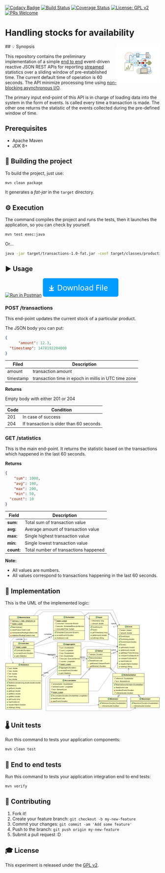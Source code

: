 [![Codacy Badge](https://api.codacy.com/project/badge/Grade/bbd8890c66d249d8838b9e64e5ee2327)](https://www.codacy.com/app/conrado-m/stock?utm_source=github.com&amp;utm_medium=referral&amp;utm_content=conrado-m/stock&amp;utm_campaign=Badge_Grade)
[![Build Status](https://travis-ci.org/conrado-m/stock.svg?branch=master)](https://travis-ci.org/conrado-m/stock)
[![Coverage Status](https://coveralls.io/repos/github/conrado-m/stock/badge.svg?branch=master)](https://coveralls.io/github/conrado-m/stock?branch=master)
[![License: GPL v2](https://img.shields.io/badge/License-GPL%20v2-blue.svg)](https://www.gnu.org/licenses/old-licenses/gpl-2.0.en.html)
[![PRs Welcome](https://img.shields.io/badge/PRs-welcome-brightgreen.svg?style=flat-square)](http://makeapullrequest.com)


# Handling stocks for availability
<img src="./doc/icons/streaming-icon.jpg?raw=true" width="20%" align="right" style="border:20px solid white">
## 💡 Synopsis

This repository contains the preliminary implementation of a simple [end to end](https://en.wikipedia.org/wiki/End-to-end_principle) event-driven reactive JSON REST APIs for reporting [streamed](https://en.wikipedia.org/wiki/Event_stream_processing) statistics over a sliding window of pre-established time. The current default time of operation is 60 seconds. The API minimize processing time using [non-blocking asynchronous I/O](https://en.wikipedia.org/wiki/Asynchronous_I/O).

The primary input end-point of this API is in charge of loading data into the system in the form of events. Is called every time a transaction is made. The other one returns the statistic of the events collected during the pre-defined window of time. 

## Prerequisites

* Apache Maven
* JDK 8+

## 💾 Building the project

To build the project, just use:
```bash
mvn clean package
```
It generates a _fat-jar_ in the `target` directory.
## ⚙️ Execution
The command compiles the project and runs the tests, then  it launches the application, so you can check by yourself.

```bash
mvn test exec:java
```
Or...
```bash
java -jar target/transactions-1.0-fat.jar -conf target/classes/production-config.json
```
## ▶️ Usage
[![Run in Postman](https://run.pstmn.io/button.svg)](https://app.getpostman.com/run-collection/73a0c326f4f0d15061d1)
[![Download Collection](doc/icons/download1.svg)](src/test/resources/Stocks-API.postman_collection.json)

### POST /transactions
This end-point updates the current stock of a particular product. 

The JSON body you can put:

```json
{
      "amount": 12.3,
  "timestamp": 1478192204000
}
```

| Filed     | Description                                          |
|-----------|------------------------------------------------------|
| amount    | transaction amount                                   |
| timestamp | transaction time in epoch in millis in UTC time zone |

**Returns**

Empty body with either 201 or 204

| Code   | Condition                               |
|--------|-----------------------------------------|
|   201  | In case of success                      |
|   204  | If transaction is older than 60 seconds |

### GET /statistics

This is the main end-point. It returns the statistic based on the transactions which happened in the last 60
seconds.

**Returns**

```json
{
    "sum": 1000,
    "avg": 100,
    "max": 200,
    "min": 50,
  "count": 10
}
```

| Field     | Description                           |
|-----------|---------------------------------------|
|**sum:**   | Total sum of transaction value        |
|**avg:**   | Average  amount of transaction value  |
|**max:**   | Single highest transaction value      | 
|**min:**   | Single lowest transaction value       |
|**count:** | Total number of transactions happened |

**Note:**
* All values are numbers.
* All values correspond to transactions happening in the last 60 seconds.

## 🚅 Implementation
This is the UML of the implemented logic:

![classes](doc/classes.png)

## 🌡 Unit tests
Run this command to tests your application components:

```bash
mvn clean test
```
## 🏁 End to end tests
Run this command to tests your application integration end to end tests:

```bash
mvn verify
```
## 🎁 Contributing

1. Fork it!
2. Create your feature branch: `git checkout -b my-new-feature`
3. Commit your changes: `git commit -am 'Add some feature'`
4. Push to the branch: `git push origin my-new-feature`
5. Submit a pull request :D

## 🎓 License
This experiment is released under the [GPL v2](https://www.gnu.org/licenses/old-licenses/gpl-2.0.en.html).